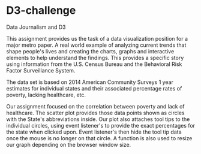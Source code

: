 # D3-challenge

Data Journalism and D3

This assignment provides us the task of a data visualization position for a major metro paper.
A real world example of analyzing current trends that shape people's lives and creating the charts, graphs and interactive elements to help understand the findings. This provides a specific story using information from the U.S. Census Bureau and the Behavioral Risk Factor Surveillance System.

The data set is based on 2014 American Community Surveys 1 year estimates for individual states and their associated percentage rates of poverty, lacking healthcare, etc.

Our assignment focused on the correlation between poverty and lack of healthcare. The scatter plot provides those data points shown as circles with the State's abbreviations inside. Our plot also attaches tool tips to the individual circles, using event listener's to provide the exact percentages for the state when clicked upon. Event listener's then hide the tool tip data once the mouse is no longer on that circle. A function is also used to resize our graph depending on the browser window size.






